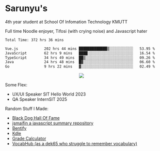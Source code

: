 # Sarunyu's
<p>4th year student at School Of Infomation Technology KMUTT</p>
<p>Full time Noodle enjoyer, Tifosi (with crying noise) and Javascript hater</p>

<!--START_SECTION:waka-->

```txt
Total Time: 372 hrs 36 mins

Vue.js            202 hrs 44 mins █████████████▒░░░░░░░░░░░   53.95 %
JavaScript        62 hrs 9 mins   ████░░░░░░░░░░░░░░░░░░░░░   16.54 %
TypeScript        34 hrs 49 mins  ██▒░░░░░░░░░░░░░░░░░░░░░░   09.26 %
Java              24 hrs 48 mins  █▓░░░░░░░░░░░░░░░░░░░░░░░   06.60 %
Go                9 hrs 22 mins   ▓░░░░░░░░░░░░░░░░░░░░░░░░   02.49 %
```

<!--END_SECTION:waka-->
<div align=center>
  <img src="https://skillicons.dev/icons?i=typescript,javascript,nodejs,react,vue,mysql,docker,linux" />
</div>

Some Flex:
- UX/UI Speaker SIT Hello World 2023
- QA Speaker InternSIT 2025

Random Stuff I Made:
- [Black Dog Hall Of Fame](https://bdoghalloffame.vercel.app/)
- [jsmaifin a javascript summary repository](https://github.com/ssarunyu/js-maifin)
- [Bentify](https://bentify.vercel.app/)
- [Kdle](https://kdle.vercel.app/)
- [Grade Calculator](https://grade-calculator-virid.vercel.app/)
- [VocabHub (as a dek65 who struggle to remember vocabulary)](https://vocabhub.vercel.app/)
